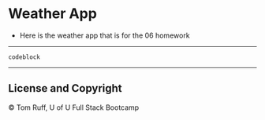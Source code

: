 # Weather App
* Here is the weather app that is for the 06 homework

---

```
codeblock
```
---
##  License and Copyright 
© Tom Ruff, U of U Full Stack Bootcamp